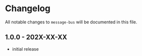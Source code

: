 # Changelog

All notable changes to `message-bus` will be documented in this file.

## 1.0.0 - 202X-XX-XX

- initial release
